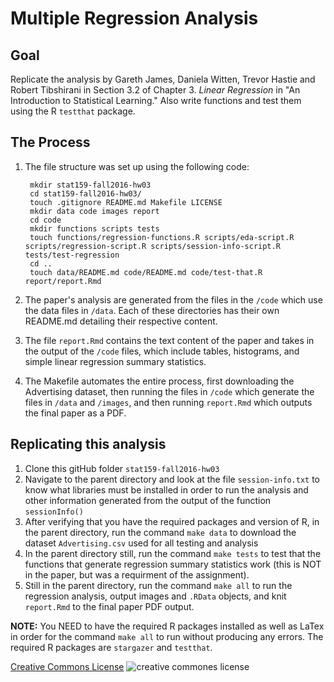 # Multiple Regression Analysis

## Goal
Replicate the analysis by Gareth James, Daniela Witten, Trevor Hastie and Robert Tibshirani in Section 3.2 of Chapter 3. *Linear Regression* in "An Introduction to Statistical Learning." Also write functions and test them using the R `testthat` package.

## The Process
1. The file structure was set up using the following code:

        mkdir stat159-fall2016-hw03    
        cd stat159-fall2016-hw03/  
        touch .gitignore README.md Makefile LICENSE    
        mkdir data code images report
        cd code
        mkdir functions scripts tests
        touch functions/regression-functions.R scripts/eda-script.R scripts/regression-script.R scripts/session-info-script.R tests/test-regression
        cd ..
        touch data/README.md code/README.md code/test-that.R report/report.Rmd
2. The paper's analysis are  generated from the files in the `/code` which use the data files in `/data`. Each of these directories has their own README.md detailing their respective content. 
3. The file `report.Rmd` contains the text content of the paper and takes in the output of the `/code` files, which include tables, histograms, and simple linear regression summary statistics.
4. The Makefile automates the entire process, first downloading the Advertising dataset, then running the files in `/code` which generate the files in `/data` and `/images`, and then running `report.Rmd` which outputs the final paper as a PDF. 

## Replicating this analysis
1. Clone this gitHub folder `stat159-fall2016-hw03`
2. Navigate to the parent directory and look at the file `session-info.txt` to know what libraries must be installed in order to run the analysis and other information generated from the output of the function `sessionInfo()`
3.  After verifying that you have the required packages and version of R, in the parent directory, run the command `make data` to download the dataset `Advertising.csv` used for all testing and analysis
4. In the parent directory still, run the command `make tests` to test that the functions that generate regression summary statistics work (this is NOT in the paper, but was a requirment of the assignment).
5. Still in the parent directory, run the command `make all` to run the regression analysis, output images and `.RData` objects, and knit `report.Rmd` to the final paper PDF output.

**NOTE:** You NEED to have the required R packages installed as well as LaTex in order for the command `make all` to run without producing any errors. The required R packages are `stargazer` and `testthat`. 

[Creative Commons License](http://creativecommons.org/licenses/by-sa/4.0/) 
![creative commones license](https://i.creativecommons.org/l/by-sa/4.0/88x31.png)



